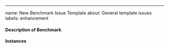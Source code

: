 ---
name: New Benchmark Issue Template
about: General template issues
labels: enhancement

#### Description of Benchmark
<!-- Remind us what the benchmark does -->

#### Instances
<!--
How are you implementing instance generation?
-->
